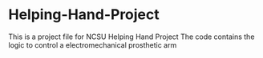 # Helping-Hand-Project
This is a project file for NCSU Helping Hand Project
The code contains the logic to control a electromechanical prosthetic arm 
